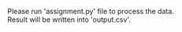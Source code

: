 Please run 'assignment.py' file to process the data.<br />
Result will be written into 'output.csv'.
